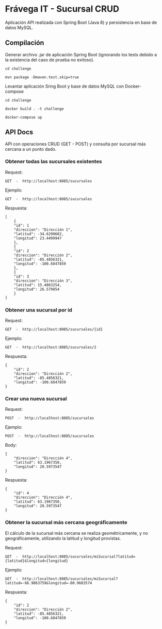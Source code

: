 # Frávega IT - Sucursal CRUD

Aplicación API realizada con Spring Boot (Java 8) y persistencia en base de datos MySQL.

## Compilación

Generar archivo .jar de aplicación Spring Boot (ignorando los tests debido a la existencia del caso de prueba no exitoso).

```
cd challenge

mvn package -Dmaven.test.skip=true
```

Levantar aplicación Sring Boot y base de datos MySQL con Docker-compose

```
cd challenge

docker build . -t challenge

docker-compose up
```

## API Docs


API con operaciones CRUD (GET - POST) y consulta por sucursal más cercana a un punto dado.

### Obtener todas las sucursales existentes

Request:

```
GET  -  http://localhost:8085/sucursales
```

Ejemplo:

```
GET  -  http://localhost:8085/sucursales
```

Respuesta:

```
[
    {
    "id": 1
    "direccion": "Dirección 1",
    "latitud": -34.6290682,
    "longitud": 23.4499947
    },
    {
    "id": 2
    "direccion": "Dirección 2",
    "latitud": -85.4856321,
    "longitud": -100.6847859
    },
    {
    "id": 3
    "direccion": "Dirección 3",
    "latitud": 15.4863254,
    "longitud": 26.579854
    }
]
```
### Obtener una sucursal por id

Request:

```
GET  -  http://localhost:8085/sucursales/{id}
```

Ejemplo:

```
GET  -  http://localhost:8085/sucursales/2
```

Respuesta:

```
{
    "id": 2
    "direccion": "Dirección 2",
    "latitud": -85.4856321,
    "longitud": -100.6847859
}
```

### Crear una nueva sucursal

Request:

```
POST  -  http://localhost:8085/sucursales
```

Ejemplo:

```
POST  -  http://localhost:8085/sucursales
```

Body:

```
{
    "direccion": "Dirección 4",
    "latitud": 63.1967358,
    "longitud": 28.5973547
}
```

Respuesta:

```
{
    "id": 4
    "direccion": "Dirección 4",
    "latitud": 63.1967358,
    "longitud": 28.5973547
}
```


### Obtener la sucursal más cercana geográficamente

El cálculo de la sucursal más cercana se realiza geométricamente, y no geográficamente, utilizando la latitud y longitud provistas.

Request:

```
GET  -  http://localhost:8085/sucursales/miSucursal?latitud={latitud}&longitud={longitud}
```

Ejemplo:

```
GET  -  http://localhost:8085/sucursales/miSucursal?latitud=-66.9863759&longitud=-80.9683574
```

Respuesta:

```
{
    "id": 2
    "direccion": "Dirección 2",
    "latitud": -85.4856321,
    "longitud": -100.6847859
}
```

